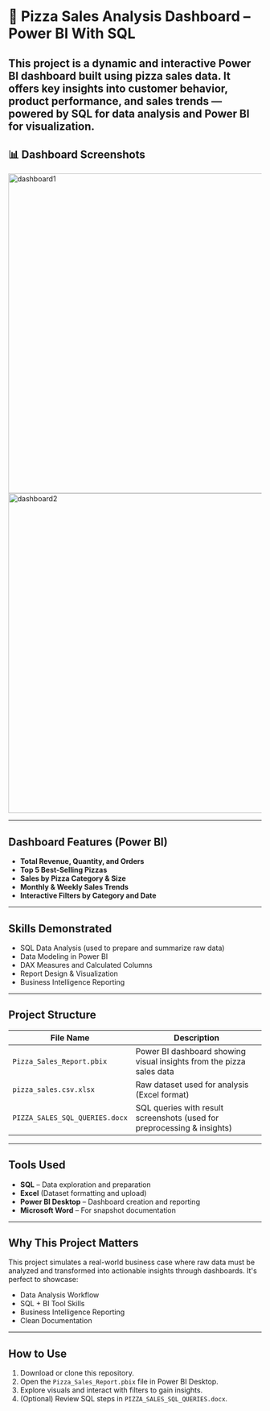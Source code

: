
# 🍕 Pizza Sales Analysis Dashboard – Power BI With SQL

This project is a dynamic and interactive Power BI dashboard built using pizza sales data. It offers key insights into customer behavior, product performance, and sales trends — powered by SQL for data analysis and Power BI for visualization.
---
## 📊 Dashboard Screenshots

<img width="1143" height="635" alt="dashboard1" src="https://github.com/user-attachments/assets/25ae1e7e-323c-4169-9ac5-c7b2375dfef0" />



<img width="1150" height="635" alt="dashboard2" src="https://github.com/user-attachments/assets/1552f40c-57fc-4940-bbe7-dfa62c8a38c1" />





---

## Dashboard Features (Power BI)

- **Total Revenue, Quantity, and Orders**
- **Top 5 Best-Selling Pizzas**
- **Sales by Pizza Category & Size**
- **Monthly & Weekly Sales Trends**
- **Interactive Filters by Category and Date**

---

##  Skills Demonstrated

- SQL Data Analysis (used to prepare and summarize raw data)
- Data Modeling in Power BI
- DAX Measures and Calculated Columns
- Report Design & Visualization
- Business Intelligence Reporting


---

##  Project Structure

| File Name                          | Description                                                                 |
|-----------------------------------|-----------------------------------------------------------------------------|
| `Pizza_Sales_Report.pbix`         | Power BI dashboard showing visual insights from the pizza sales data       |
| `pizza_sales.csv.xlsx`            | Raw dataset used for analysis (Excel format)                                |
| `PIZZA_SALES_SQL_QUERIES.docx`    | SQL queries with result screenshots (used for preprocessing & insights)     |


---

##  Tools Used

- **SQL** – Data exploration and preparation
- **Excel** (Dataset formatting and upload)
- **Power BI Desktop** – Dashboard creation and reporting
- **Microsoft Word** – For snapshot documentation

---

##  Why This Project Matters

This project simulates a real-world business case where raw data must be analyzed and transformed into actionable insights through dashboards. It's perfect to showcase:
- Data Analysis Workflow
- SQL + BI Tool Skills
- Business Intelligence Reporting
- Clean Documentation

---

##  How to Use

1. Download or clone this repository.
2. Open the `Pizza_Sales_Report.pbix` file in Power BI Desktop.
3. Explore visuals and interact with filters to gain insights.
4. (Optional) Review SQL steps in `PIZZA_SALES_SQL_QUERIES.docx`.


